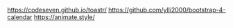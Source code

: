 https://codeseven.github.io/toastr/
https://github.com/ylli2000/bootstrap-4-calendar
https://animate.style/